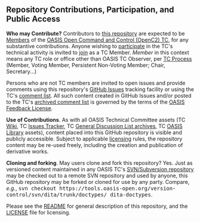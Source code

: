 <div>
<h2>Repository Contributions, Participation, and Public Access</h2>

<p><b>Who may Contribute?</b> Contributors to <a href="https://github.com/oasis-tcs/openc2-usecases/">this repository</a> are expected to be <a href="https://www.oasis-open.org/policies-guidelines/oasis-defined-terms-2017-05-26#dMember">Members</a> of the
<a href="https://www.oasis-open.org/committees/openc2/">OASIS Open Command and Control (OpenC2) TC</a>, for any
substantive contributions.  Anyone wishing to <a href="https://www.oasis-open.org/org/faq#committee-participation">participate</a>
in the TC's technical activity is invited to <a href="https://www.oasis-open.org/committees/join">join</a> as a TC Member.
<i>Member</i> in this context means any TC role or office other than OASIS TC Observer, per
<a href="https://www.oasis-open.org/policies-guidelines/tc-process#membership">TC Process</a>
(Member, Voting Member, Persistent Non-Voting Member; Chair, Secretary...)</p>

<p>Persons who are not TC members are invited to open issues and provide comments using this repository's <a href="https://github.com/oasis-tcs/openc2-usecases/issues/new">GitHub Issues</a> tracking facility or using the
TC's <a href="https://www.oasis-open.org/committees/comments/index.php?wg_abbrev=openc2">comment list</a>.  All such content created in GitHub Issues and/or posted to the TC's <a href="https://lists.oasis-open.org/archives/openc2-comment/">archived comment list</a> is governed by the terms of the <a href="https://www.oasis-open.org/policies-guidelines/ipr#appendixa">OASIS Feedback License</a>.</p>

<p><b>Use of Contributions</b>.  As with all OASIS Technical Committee assets (TC <a href="https://wiki.oasis-open.org/">Wiki</a>, TC <a href="https://issues.oasis-open.org/secure/Dashboard.jspa">Issues Tracker</a>, TC <a href="https://lists.oasis-open.org/archives/">General Discussion List archives</a>, TC <a href="http://docs.oasis-open.org/">OASIS Library</a> assets), content placed into this GitHub repository is visible and publicly accessible.  Subject to applicable <a href="https://github.com/oasis-tcs/openc2-usecases/blob/master/LICENSE.md">licensing</a> rules, the repository content may be re-used freely, including the creation and publication of derivative works.</p>

<p><b>Cloning and forking</b>. May users clone and fork this repository?  Yes. Just as versioned content maintained in any OASIS TC's <a href="https://tools.oasis-open.org/version-control/browse/">SVN/Subversion repository</a> may be checked out to a remote SVN repository and used by anyone, this GitHub repository may be forked or cloned for use by any party.  Compare, <i>e.g.</i>, <tt>svn checkout https://tools.oasis-open.org/version-control/svn/dita/trunk/doctypes/ dita-doctypes</tt>.</p>

<p>Please see the <a href="https://github.com/oasis-tcs/openc2-usecases/blob/master/README.md">README</a> for general description of this repository, and the <a href="https://github.com/oasis-tcs/openc2-usecases/blob/master/LICENSE.md">LICENSE</a> file for licensing.</p>
</div>
